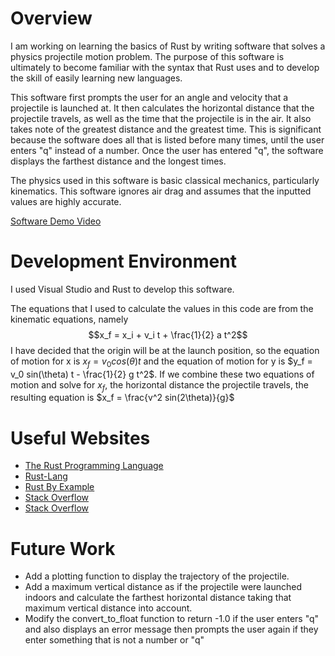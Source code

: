 # Overview

I am working on learning the basics of Rust by writing software that solves a physics projectile motion problem. The purpose of this software is ultimately to become familiar with the syntax that Rust uses and to develop the skill of easily learning new languages.

This software first prompts the user for an angle and velocity that a projectile is launched at. It then calculates the horizontal distance that the projectile travels, as well as the time that the projectile is in the air. It also takes note of the greatest distance and the greatest time. This is significant because the software does all that is listed before many times, until the user enters "q" instead of a number. Once the user has entered "q", the software displays the farthest distance and the longest times.  

The physics used in this software is basic classical mechanics, particularly kinematics. This software ignores air drag and assumes that the inputted values are highly accurate. 

[Software Demo Video](https://youtu.be/gDld_-O5_C8)

# Development Environment

I used Visual Studio and Rust to develop this software. 

The equations that I used to calculate the values in this code are from the kinematic equations, namely $$x_f = x_i + v_i t + \frac{1}{2} a t^2$$ I have decided that the origin will be at the launch position, so the equation of motion for x is $x_f = v_0 cos(\theta) t$ and the equation of motion for y is $y_f = v_0 sin(\theta) t - \frac{1}{2} g t^2$. 
If we combine these two equations of motion and solve for $x_f$, the horizontal distance the projectile travels, the resulting equation is $x_f = \frac{v^2 sin(2\theta)}{g}$

# Useful Websites

- [The Rust Programming Language](https://doc.rust-lang.org/book/ch01-03-hello-cargo.html)
- [Rust-Lang](https://doc.rust-lang.org/std/primitive.array.html)
- [Rust By Example](https://doc.rust-lang.org/rust-by-example/flow_control/for.html)
- [Stack Overflow](https://stackoverflow.com/questions/48634335/how-do-i-multiply-an-integer-and-a-floating-value-together-and-display-the-resul)
- [Stack Overflow](https://stackoverflow.com/questions/30355185/how-to-read-an-integer-input-from-the-user-in-rust-1-0/30355925#30355925)

# Future Work

- Add a plotting function to display the trajectory of the projectile.
- Add a maximum vertical distance as if the projectile were launched indoors and calculate the farthest horizontal distance taking that maximum vertical distance into account. 
- Modify the convert_to_float function to return -1.0 if the user enters "q" and also displays an error message then prompts the user again if they enter something that is not a number or "q"